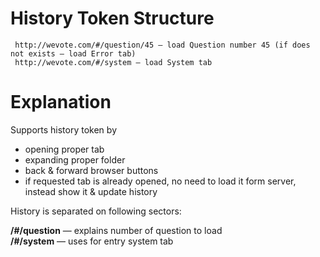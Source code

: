 # History Token Structure #
```
 http://wevote.com/#/question/45 — load Question number 45 (if does not exists — load Error tab)
 http://wevote.com/#/system — load System tab
```

# Explanation #

Supports history token by
  * opening proper tab
  * expanding proper folder
  * back & forward browser buttons
  * if requested tab is already opened, no need to load it form server, instead show it & update history

History is separated on following sectors:

**/#/question** — explains number of question to load<br>
<b>/#/system</b> — uses for entry system tab